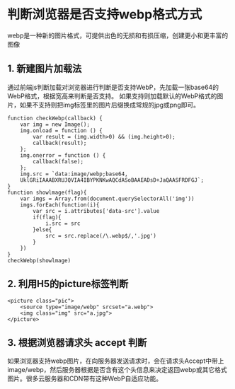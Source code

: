 # 判断浏览器是否支持webp格式方式
webp是一种新的图片格式，可提供出色的无损和有损压缩，创建更小和更丰富的图像

## 1. 新建图片加载法
通过前端js判断加载对浏览器进行判断是否支持WebP，先加载一张base64的WebP格式，根据宽高来判断是否支持。 如果支持则加载默认的WebP格式的图片，如果不支持则把img标签里的图片后缀换成常规的jpg或png即可。


``` js:line-numbers
function checkWebp(callback) { 
    var img = new Image(); 
    img.onload = function () { 
        var result = (img.width>0) && (img.height>0); 
        callback(result);
    };
    img.onerror = function () { 
        callback(false);
    };
    img.src = `data:image/webp;base64,
    UklGRiIAAABXRUJQVIA4IBYPKNKwAQCdASoBAAEADsD+JaQAASFRDFGJ`;
}
function showlmage(flag){ 
    var imgs = Array.from(document.querySelectorAll('img')) 
    imgs.forEach(function(i){       
        var src = i.attributes['data-src'].value
        if(flag){
            i.src = src
        }else{
            src = src.replace(/\.webp$/,'.jpg')
        }
    })
}
checkWebp(showlmage)

```

## 2. 利用H5的picture标签判断
``` js:line-numbers
<picture class="pic">
    <source type="image/webp" srcset="a.webp"> 
    <img class="img" src="a.jpg">
</picture>
```

## 3. 根据浏览器请求头 accept 判断
如果浏览器支持webp图片，在向服务器发送请求时，会在请求头Accept中带上image/webp，然后服务器根据是否含有这个头信息来决定返回webp或其它格式图片。很多云服务器和CDN带有这种WebP自适应功能。